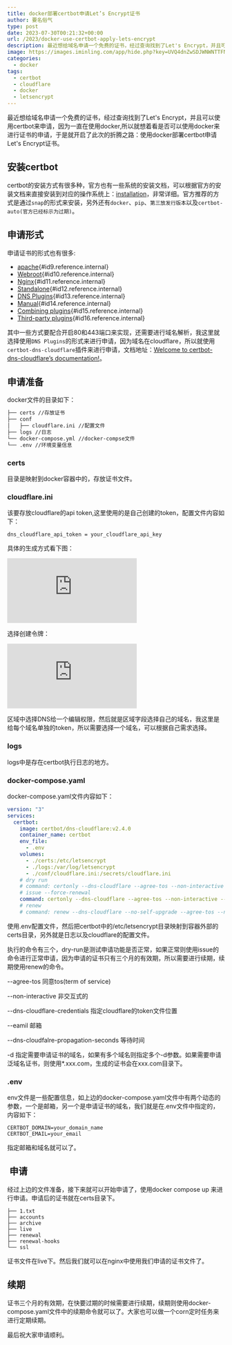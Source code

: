 ```yaml
---
title: docker部署certbot申请Let’s Encrypt证书
author: 要名俗气
type: post
date: 2023-07-30T00:21:32+00:00
url: /2023/docker-use-certbot-apply-lets-encrypt
description: 最近想给域名申请一个免费的证书，经过查询找到了Let's Encrypt，并且可以使用certbot来申请，因为一直在使用docker,所以就想着看是否可以使用docker来进行证书的申请，于是就开启了此次的折腾之路：使用docker部署certbot申请Let's Encrypt证书。
image: https://images.iminling.com/app/hide.php?key=UVQ4dnZwSDJWNWNTTFNwWXo3QUxlM2wvcFhCdGEyU1diN0lUbGVKZ0gxQXExdFFJV2FIazdvVEorM0Vsak5xWFNDQ1FVNVU9
categories:
  - docker
tags:
  - certbot
  - cloudflare
  - docker
  - letsencrypt
---
```

最近想给域名申请一个免费的证书，经过查询找到了Let's Encrypt，并且可以使用certbot来申请，因为一直在使用docker,所以就想着看是否可以使用docker来进行证书的申请，于是就开启了此次的折腾之路：使用docker部署certbot申请Let's Encrypt证书。

## 安装certbot

certbot的安装方式有很多种，官方也有一些系统的安装文档，可以根据官方的安装文档来直接安装到对应的操作系统上：[installation](https://certbot.eff.org/instructions)，非常详细。官方推荐的方式是通过`snap`的形式来安装，另外还有`docker`、`pip`、`第三放发行版本`以及`certbot-auto(官方已经标示为过期)`。

## 申请形式

申请证书的形式也有很多:

  * [apache](https://eff-certbot.readthedocs.io/en/stable/using.html#apache){#id9.reference.internal}
  * [Webroot](https://eff-certbot.readthedocs.io/en/stable/using.html#webroot){#id10.reference.internal}
  * [Nginx](https://eff-certbot.readthedocs.io/en/stable/using.html#nginx){#id11.reference.internal}
  * [Standalone](https://eff-certbot.readthedocs.io/en/stable/using.html#standalone){#id12.reference.internal}
  * [DNS Plugins](https://eff-certbot.readthedocs.io/en/stable/using.html#dns-plugins){#id13.reference.internal}
  * [Manual](https://eff-certbot.readthedocs.io/en/stable/using.html#manual){#id14.reference.internal}
  * [Combining plugins](https://eff-certbot.readthedocs.io/en/stable/using.html#combining-plugins){#id15.reference.internal}
  * [Third-party plugins](https://eff-certbot.readthedocs.io/en/stable/using.html#third-party-plugins){#id16.reference.internal}

其中一些方式要配合开启80和443端口来实现，还需要进行域名解析，我这里就选择使用`DNS Plugins`的形式来进行申请，因为域名在cloudflare，所以就使用`certbot-dns-cloudflare`插件来进行申请，文档地址：[Welcome to certbot-dns-cloudflare’s documentation!](https://certbot-dns-cloudflare.readthedocs.io/en/stable/)。

## 申请准备

docker文件的目录如下：

```bash
├── certs //存放证书
├── conf
│   ├── cloudflare.ini //配置文件
├── logs //日志
└── docker-compose.yml //docker-compse文件
└── .env //环境变量信息
```




### certs

目录是映射到docker容器中的，存放证书文件。

### cloudflare.ini

该要存放cloudflare的api token,这里使用的是自己创建的token，配置文件内容如下：

<pre class="core-next-code-pre"><code>dns_cloudflare_api_token = your_cloudflare_api_key</code></pre>

具体的生成方式看下图：

![](https://images.iminling.com/app/hide.php?key=bXFYU3d3Tll0N0VuR3NRbURGdVlKeGVWK2NXZzlzMW51ejZqSHRuUjFOVEJYZVpqSzdiMWtpOCswWXF4WUlBRzFnbXg1ZG89)

选择创建令牌：

![](https://images.iminling.com/app/hide.php?key=T2lrU0Nic2NsQWg4UTk4czJuWm5rZVJKeTRjcTI0K0RPVEFUdzlqOWJVY1R5dGE3bFVlbk9KMmFZc1lYRlQweGVmYngxL0E9)

区域中选择DNS给一个编辑权限，然后就是区域字段选择自己的域名，我这里是给每个域名单独的token，所以需要选择一个域名，可以根据自己需求选择。

### logs

logs中是存在certbot执行日志的地方。

### docker-compose.yaml

docker-compose.yaml文件内容如下：

```yaml
version: "3"
services:
  certbot:
    image: certbot/dns-cloudflare:v2.4.0
    container_name: certbot
    env_file:
      - .env
    volumes:
      - ./certs:/etc/letsencrypt
      - ./logs:/var/log/letsencrypt
      - ./conf/cloudflare.ini:/secrets/cloudflare.ini
    # dry run
    # command: certonly --dns-cloudflare --agree-tos --non-interactive --dns-cloudflare-credentials /secrets/cloudflare.ini --email ${CERTBOT_EMAIL} --dns-cloudflare-propagation-seconds 20 -d ${CERTBOT_DOMAIN} --dry-run
    # issue --force-renewal
    command: certonly --dns-cloudflare --agree-tos --non-interactive --dns-cloudflare-credentials /secrets/cloudflare.ini --email ${CERTBOT_EMAIL} --dns-cloudflare-propagation-seconds 20 -d ${CERTBOT_DOMAIN}
    # renew
    # command: renew --dns-cloudflare --no-self-upgrade --agree-tos --non-interactive --dns-cloudflare-credentials /secrets/cloudflare.ini --dns-cloudflare-propagation-seconds 20
```




使用.env配置文件，然后把certbot中的/etc/letsencrypt目录映射到容器外部的certs目录，另外就是日志以及cloudflare的配置文件。

执行的命令有三个，dry-run是测试申请功能是否正常，如果正常则使用issue的命令进行正常申请，因为申请的证书只有三个月的有效期，所以需要进行续期，续期使用renew的命令。

--agree-tos 同意tos(term of service)

--non-interactive 非交互式的

--dns-cloudflare-credentials 指定cloudflare的token文件位置

--eamil 邮箱

--dns-cloudfalre-propagation-seconds 等待时间

-d 指定需要申请证书的域名，如果有多个域名则指定多个-d参数。如果需要申请泛域名证书，则使用*.xxx.com，生成的证书会在xxx.com目录下。

### .env

env文件是一些配置信息，如上边的docker-compose.yaml文件中有两个动态的参数，一个是邮箱，另一个是申请证书的域名，我们就是在.env文件中指定的，内容如下：

<pre class="core-next-code-pre"><code>CERTBOT_DOMAIN=your_domain_name
CERTBOT_EMAIL=your_email</code></pre>

指定邮箱和域名就可以了。

##  申请

经过上边的文件准备，接下来就可以开始申请了，使用docker compose up 来进行申请。申请后的证书就在certs目录下。

```
├── 1.txt
├── accounts
├── archive
├── live
├── renewal
├── renewal-hooks
└── ssl
```




证书文件在live下。然后我们就可以在nginx中使用我们申请的证书文件了。

## 续期

证书三个月的有效期，在快要过期的时候需要进行续期，续期则使用docker-compose.yaml文件中的续期命令就可以了。大家也可以做一个corn定时任务来进行定期续期。

最后祝大家申请顺利。
